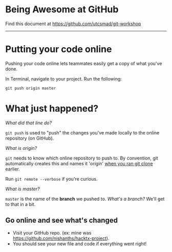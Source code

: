 # Being Awesome at GitHub

Find this document at https://github.com/utcsmad/git-workshop

---

# Putting your code online

Pushing your code online lets teammates easily get a copy of what you've done.

In Terminal, navigate to your project. 
Run the following:

````
git push origin master
````

# What just happened?

_What did that line do?_

`git push` is used to "push" the changes you've made locally to the online repository (on GitHub). 

_What is origin?_

`git` needs to know which online repository to push to. By convention, git automatically creates this and names it 'origin' [when you ran git clone]() earlier.

Run `git remote --verbose` if you're curious.

_What is master?_

`master` is the name of the **branch** we pushed to. _What's a branch?_ We'll get to that in a bit.


## Go online and see what's changed

* Visit your GitHub repo. (ex: mine was https://github.com/nishanths/hacktx-project).
* You should see your new file and code if everything went right!